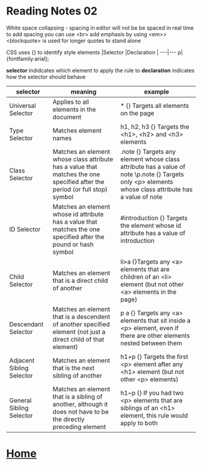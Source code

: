 # Reading Notes 02


White space collapsing - spacing in editor will not be be spaced in real time
to add spacing you can use \<br>
add emphasis by using \<em>>
\<blockquote> is used for longer quotes to stand alone

CSS uses \{} to identify style elements
|Selector |Declaration |
---|---
p| \{fontfamily:arial};

**selector** indidcates which element to apply the rule to
**declaration** indicates how the selector should behave

|selector|meaning|example
---|---|---|
|Universal Selector| Applies to all elements in the document|\* \{} Targets all elements on the page|
|Type Selector|Matches element names| h1, h2, h3 \{} Targets the \<h1>, \<h2> and \<h3> elements |
|Class Selector|Matches an element whose class attribute has a value that matches the one specified after the period (or full stop) symbol|\.note \{} Targets any element whose class attribute has a value of note \p.note \{} Targets only \<p> elements whose class attribute has a value of note
ID Selector| Matches an element whose id attribute has a value that matches the one specified after the pound or hash symbol|\#introduction \{} Targets the element whose id attribute has a value of introduction
Child Selector|Matches an element that is a direct child of another|li>a {}Targets any \<a> elements that are children of an \<li> element (but not other \<a> elements in the page)
Descendant Selector|Matches an element that is a descendent of another specified element (not just a direct child of that element)| p a \{} Targets any \<a> elements that sit inside a \<p> element, even if there are other elements nested between them 
Adjacent Sibling Selector|Matches an element that is the next sibling of another|h1+p \{} Targets the first \<p> element after any \<h1> element \(but not other \<p> elements) 
General Sibling Selector|Matches an element that is a sibling of another, although it does not have to be the directly preceding element|h1~p \{} If you had two \<p> elements that are siblings of an \<h1> element, this rule would apply to both

# [Home](https://github.com/MISalz/201_Reading_notes_022022)